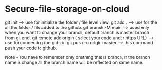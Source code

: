 # Secure-file-storage-on-cloud

git init --> use for initialize the folder / file level view.
git add . --> use for the all the folder / file added to the github.
git branch -M main --> used only when you want to change your branch, default branch is master branch from git end.
git remote add origin ( select your code under https URL) --> use for connecting the github.
git push -u origin master --> this command push your code to github.

Note - You have to remember only onething that is branch, If the branch name is change all the branch name will be reflected on same name.
